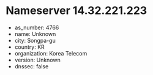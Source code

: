 # Nameserver 14.32.221.223

* as_number: 4766
* name: Unknown
* city: Songpa-gu
* country: KR
* organization: Korea Telecom
* version: Unknown
* dnssec: false
